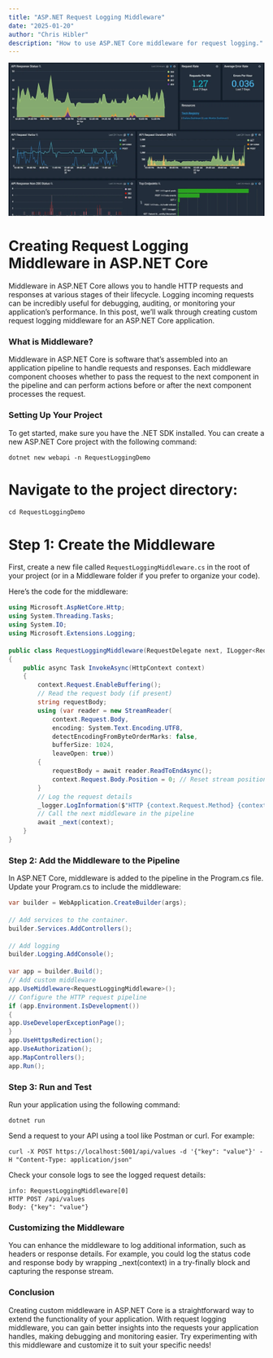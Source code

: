 ```yaml
---
title: "ASP.NET Request Logging Middleware"
date: "2025-01-20"
author: "Chris Hibler"
description: "How to use ASP.NET Core middleware for request logging."
---
```


![Request Dashboard](logging-dashboard.webp)

# Creating Request Logging Middleware in ASP.NET Core

Middleware in ASP.NET Core allows you to handle HTTP requests and responses at various stages of their lifecycle. Logging incoming requests can be incredibly useful for debugging, auditing, or monitoring your application’s performance. In this post, we’ll walk through creating custom request logging middleware for an ASP.NET Core application.

### What is Middleware?

Middleware in ASP.NET Core is software that’s assembled into an application pipeline to handle requests and responses. Each middleware component chooses whether to pass the request to the next component in the pipeline and can perform actions before or after the next component processes the request.

### Setting Up Your Project

To get started, make sure you have the .NET SDK installed. You can create a new ASP.NET Core project with the following command:

```shell
dotnet new webapi -n RequestLoggingDemo
```

# Navigate to the project directory:

```shell
cd RequestLoggingDemo
```

# Step 1: Create the Middleware

First, create a new file called `RequestLoggingMiddleware.cs` in the root of your project (or in a Middleware folder if you prefer to organize your code).

Here’s the code for the middleware:

```csharp
using Microsoft.AspNetCore.Http;
using System.Threading.Tasks;
using System.IO;
using Microsoft.Extensions.Logging;

public class RequestLoggingMiddleware(RequestDelegate next, ILogger<RequestLoggingMiddleware> logger)
{
    public async Task InvokeAsync(HttpContext context)
    {
        context.Request.EnableBuffering();
        // Read the request body (if present)
        string requestBody;
        using (var reader = new StreamReader(
            context.Request.Body,
            encoding: System.Text.Encoding.UTF8,
            detectEncodingFromByteOrderMarks: false,
            bufferSize: 1024,
            leaveOpen: true))
        {
            requestBody = await reader.ReadToEndAsync();
            context.Request.Body.Position = 0; // Reset stream position
        }
        // Log the request details
        _logger.LogInformation($"HTTP {context.Request.Method} {context.Request.Path} {context.Request.QueryString}\nBody: {requestBody}");
        // Call the next middleware in the pipeline
        await _next(context);
    }
}

```

### Step 2: Add the Middleware to the Pipeline

In ASP.NET Core, middleware is added to the pipeline in the Program.cs file. Update your Program.cs to include the middleware:

```csharp
var builder = WebApplication.CreateBuilder(args);

// Add services to the container.
builder.Services.AddControllers();

// Add logging
builder.Logging.AddConsole();

var app = builder.Build();
// Add custom middleware
app.UseMiddleware<RequestLoggingMiddleware>();
// Configure the HTTP request pipeline
if (app.Environment.IsDevelopment())
{
app.UseDeveloperExceptionPage();
}
app.UseHttpsRedirection();
app.UseAuthorization();
app.MapControllers();
app.Run();
```

### Step 3: Run and Test

Run your application using the following command:

```shell
dotnet run
```

Send a request to your API using a tool like Postman or curl. For example:

```shell
curl -X POST https://localhost:5001/api/values -d '{"key": "value"}' -H "Content-Type: application/json"
```

Check your console logs to see the logged request details:

```
info: RequestLoggingMiddleware[0]
HTTP POST /api/values
Body: {"key": "value"}
```

### Customizing the Middleware

You can enhance the middleware to log additional information, such as headers or response details. For example, you could log the status code and response body by wrapping \_next(context) in a try-finally block and capturing the response stream.

### Conclusion

Creating custom middleware in ASP.NET Core is a straightforward way to extend the functionality of your application. With request logging middleware, you can gain better insights into the requests your application handles, making debugging and monitoring easier. Try experimenting with this middleware and customize it to suit your specific needs!

